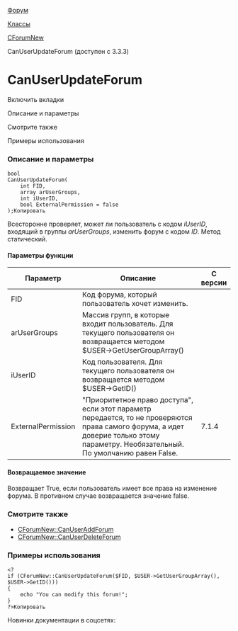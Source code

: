 [Форум](/api_help/forum/index.php)

[Классы](/api_help/forum/developer/index.php)

[CForumNew](/api_help/forum/developer/cforumnew/index.php)

CanUserUpdateForum (доступен с 3.3.3)

CanUserUpdateForum
==================

Включить вкладки

Описание и параметры

Смотрите также

Примеры использования

### Описание и параметры

```
bool
CanUserUpdateForum(
	int FID,
	array arUserGroups,
	int iUserID,
	bool ExternalPermission = false
);Копировать
```

Всесторонне проверяет, может ли пользователь с кодом *iUserID*, входящий в группы *arUserGroups*, изменить форум с кодом *ID*. Метод статический.

#### Параметры функции

| Параметр | Описание | C версии |
| --- | --- | --- |
| FID | Код форума, который пользователь хочет изменить. |  |
| arUserGroups | Массив групп, в которые входит пользователь. Для текущего пользователя он возвращается методом $USER->GetUserGroupArray() |  |
| iUserID | Код пользователя. Для текущего пользователя он возвращается методом $USER->GetID() |  |
| ExternalPermission | "Приоритетное право доступа", если этот параметр передается, то не проверяются права самого форума, а идет доверие только этому параметру. Необязательный. По умолчанию равен False. | 7.1.4 |

#### Возвращаемое значение

Возвращает True, если пользователь имеет все права на изменение форума. В противном случае возвращается значение false.

### Смотрите также

* [CForumNew::CanUserAddForum](/api_help/forum/developer/cforumnew/canuseraddforum.php)
* [CForumNew::CanUserDeleteForum](/api_help/forum/developer/cforumnew/canuserdeleteforum.php)

### Примеры использования

```
<?
if (CForumNew::CanUserUpdateForum($FID, $USER->GetUserGroupArray(), $USER->GetID()))
{
	echo "You can modify this forum!";
}
?>Копировать
```

Новинки документации в соцсетях: